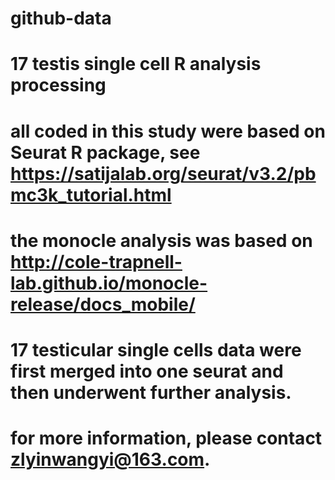 # github-data
# 17 testis single cell R analysis processing
# all coded in this study were based on Seurat R package, see https://satijalab.org/seurat/v3.2/pbmc3k_tutorial.html
# the monocle analysis was based on http://cole-trapnell-lab.github.io/monocle-release/docs_mobile/
# 17 testicular single cells data were first merged into one seurat and then underwent further analysis.
# for more information, please contact zlyinwangyi@163.com.
